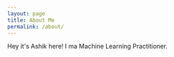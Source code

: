 ```yaml
---
layout: page
title: About Me
permalink: /about/
---
```


Hey it's Ashik here! I ma Machine Learning Practitioner. 

